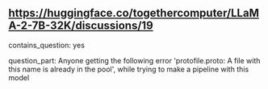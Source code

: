 ## https://huggingface.co/togethercomputer/LLaMA-2-7B-32K/discussions/19

contains_question: yes

question_part: Anyone getting the following error 'protofile.proto: A file with this name is already in the pool', while trying to make a pipeline with this model